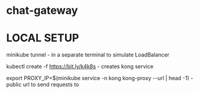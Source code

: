 # chat-gateway

# LOCAL SETUP

minikube tunnel - in a separate terminal to simulate LoadBalancer

kubectl create -f https://bit.ly/k4k8s - creates kong service

export PROXY_IP=$(minikube service -n kong kong-proxy --url | head -1) - public url to send requests to
